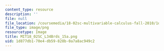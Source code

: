 ```yaml
---
content_type: resource
description: ''
file: null
file_location: /coursemedia/18-02sc-multivariable-calculus-fall-2010/1d877db170e4db59828b0a7a8ac949c2_MIT18_02SC_L34Brds_15a.png
file_type: image/png
resourcetype: Image
title: MIT18_02SC_L34Brds_15a.png
uid: 1d877db1-70e4-db59-828b-0a7a8ac949c2
---
```

